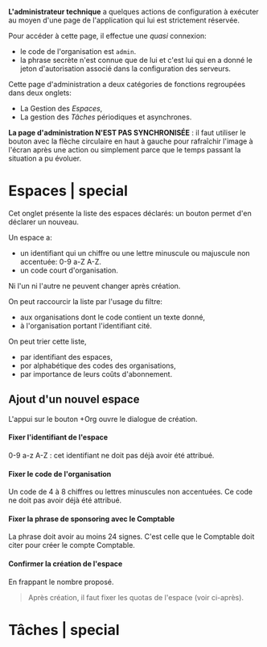 
**L'administrateur technique** a quelques actions de configuration à exécuter au moyen d'une page de l'application qui lui est strictement réservée. 

Pour accéder à cette page, il effectue une _quasi_ connexion:
- le code de l'organisation est `admin`.
- la phrase secrète n'est connue que de lui et c'est lui qui en a donné le jeton d'autorisation associé dans la configuration des serveurs.

Cette page d'administration a deux catégories de fonctions regroupées dans deux onglets:
- La Gestion des _Espaces_,
- La gestion des _Tâches_ périodiques et asynchrones.

**La page d'administration N'EST PAS SYNCHRONISÉE** : il faut utiliser le bouton avec la flèche circulaire en haut à gauche pour rafraîchir l'image à l'écran après une action ou simplement parce que le temps passant la situation a pu évoluer.

# Espaces | special
Cet onglet présente la liste des espaces déclarés: un bouton permet d'en déclarer un nouveau.

Un espace a:
- un identifiant qui un chiffre ou une lettre minuscule ou majuscule non accentuée: 0-9 a-Z A-Z.
- un code court d'organisation.

Ni l'un ni l'autre ne peuvent changer après création.

On peut raccourcir la liste par l'usage du filtre:
- aux organisations dont le code contient un texte donné,
- à l'organisation portant l'identifiant cité.

On peut trier cette liste,
- par identifiant des espaces,
- por alphabétique des codes des organisations,
- par importance de leurs coûts d'abonnement.

## Ajout d'un nouvel espace
L'appui sur le bouton +Org ouvre le dialogue de création.

#### Fixer l'identifiant de l'espace
0-9 a-z A-Z : cet identifiant ne doit pas déjà avoir été attribué.

#### Fixer le code de l'organisation
Un code de 4 à 8 chiffres ou lettres minuscules non accentuées. Ce code ne doit pas avoir déjà été attribué.

#### Fixer la phrase de sponsoring avec le Comptable
La phrase doit avoir au moins 24 signes. C'est celle que le Comptable doit citer pour créer le compte Comptable.

#### Confirmer la création de l'espace
En frappant le nombre proposé.

> Après création, il faut fixer les quotas de l'espace (voir ci-après).



# Tâches | special

